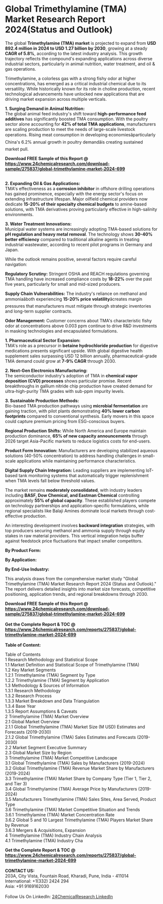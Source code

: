<h1>Global Trimethylamine (TMA) Market Research Report 2024(Status and Outlook)</h1><p>The global <strong>Trimethylamine (TMA) market</strong> is projected to expand from <strong>USD 892.4 million in 2024 to USD 1.27 billion by 2030</strong>, growing at a steady <strong>CAGR of 5.8%</strong>, according to the latest industry analysis. This growth trajectory reflects the compound's expanding applications across diverse industrial sectors, particularly in animal nutrition, water treatment, and oil &amp; gas operations.</p><p>Trimethylamine, a colorless gas with a strong fishy odor at higher concentrations, has emerged as a critical industrial chemical due to its versatility. While historically known for its role in choline production, recent technological advancements have unlocked new applications that are driving market expansion across multiple verticals.</p><p><strong>1. Surging Demand in Animal Nutrition:</strong><br>
The global animal feed industry's shift toward <strong>high-performance feed additives</strong> has significantly boosted TMA consumption. With the poultry sector alone accounting for <strong>42% of total TMA applications</strong>, manufacturers are scaling production to meet the needs of large-scale livestock operations. Rising meat consumption in developing economiesâparticularly China's 6.2% annual growth in poultry demandâis creating sustained market pull.</p><div><b>Download FREE Sample of this Report @ 
            <a href="https://www.24chemicalresearch.com/download-sample/275837/global-trimethylamine-market-2024-699">
            https://www.24chemicalresearch.com/download-sample/275837/global-trimethylamine-market-2024-699</a></b></div><br><p><strong>2. Expanding Oil &amp; Gas Applications:</strong><br>
TMA's effectiveness as a <strong>corrosion inhibitor</strong> in offshore drilling operations has gained prominence, especially with the energy sector's focus on extending infrastructure lifespan. Major oilfield chemical providers now dedicate <strong>15-20% of their specialty chemical budgets</strong> to amine-based solutions, with TMA derivatives proving particularly effective in high-salinity environments.</p><p><strong>3. Water Treatment Innovations:</strong><br>
Municipal water systems are increasingly adopting TMA-based solutions for <strong>pH regulation and heavy metal removal</strong>. The technology shows <strong>30-40% better efficiency</strong> compared to traditional alkaline agents in treating industrial wastewater, according to recent pilot programs in Germany and Japan.</p><p>While the outlook remains positive, several factors require careful navigation:</p><p><strong>Regulatory Scrutiny:</strong> Stringent OSHA and REACH regulations governing TMA handling have increased compliance costs by <strong>18-22%</strong> over the past five years, particularly for small and mid-sized producers.</p><p><strong>Supply Chain Vulnerabilities:</strong> The industry's reliance on methanol and ammoniaâboth experiencing <strong>15-20% price volatility</strong>âcreates margin pressures that manufacturers must mitigate through strategic inventories and long-term supplier contracts.</p><p><strong>Odor Management:</strong> Customer concerns about TMA's characteristic fishy odor at concentrations above 0.003 ppm continue to drive R&amp;D investments in masking technologies and encapsulated formulations.</p><p><strong>1. Pharmaceutical Sector Expansion:</strong><br>
TMA's role as a precursor in <strong>betaine hydrochloride production</strong> for digestive medications presents significant upside. With global digestive health supplement sales surpassing USD 12 billion annually, pharmaceutical-grade TMA demand could grow at <strong>7-9% CAGR</strong> through 2030.</p><p><strong>2. Next-Gen Electronics Manufacturing:</strong><br>
The semiconductor industry's adoption of TMA in <strong>chemical vapor deposition (CVD) processes</strong> shows particular promise. Recent breakthroughs in gallium nitride chip production have created demand for ultra-high-purity TMA grades with sub-ppm impurity levels.</p><p><strong>3. Sustainable Production Methods:</strong><br>
Bio-based TMA production pathways using <strong>microbial fermentation</strong> are gaining traction, with pilot plants demonstrating <strong>40% lower carbon footprints</strong> compared to conventional synthesis. Early movers in this space could capture premium pricing from ESG-conscious buyers.</p><p><strong>Regional Production Shifts:</strong> While North America and Europe maintain production dominance, <strong>65% of new capacity announcements</strong> through 2026 target Asia-Pacific markets to reduce logistics costs for end-users.</p><p><strong>Product Form Innovation:</strong> Manufacturers are developing stabilized aqueous solutions (40-50% concentration) to address handling challenges in small-scale applications while maintaining performance characteristics.</p><p><strong>Digital Supply Chain Integration:</strong> Leading suppliers are implementing IoT-based tank monitoring systems that automatically trigger replenishment when TMA levels fall below threshold values.</p><p>The market remains <strong>moderately consolidated</strong>, with industry leaders including <strong>BASF, Dow Chemical, and Eastman Chemical</strong> controlling approximately <strong>55% of global capacity</strong>. These established players compete on technology partnerships and application-specific formulations, while regional specialists like Balaji Amines dominate local markets through cost-effective production.</p><p>An interesting development involves <strong>backward integration</strong> strategies, with top producers securing methanol and ammonia supply through equity stakes in raw material providers. This vertical integration helps buffer against feedstock price fluctuations that impact smaller competitors.</p><p><strong>By Product Form:</strong></p><p><strong>By Application:</strong></p><p><strong>By End-Use Industry:</strong></p><p>This analysis draws from the comprehensive market study "Global Trimethylamine (TMA) Market Research Report 2024 (Status and Outlook)." The report delivers detailed insights into market size forecasts, competitive positioning, application trends, and regional breakdowns through 2030. </p><div><b>Download FREE Sample of this Report @ 
            <a href="https://www.24chemicalresearch.com/download-sample/275837/global-trimethylamine-market-2024-699">
            https://www.24chemicalresearch.com/download-sample/275837/global-trimethylamine-market-2024-699</a></b></div><br><div><b>Get the Complete Report & TOC @ 
            <a href="https://www.24chemicalresearch.com/reports/275837/global-trimethylamine-market-2024-699">
            https://www.24chemicalresearch.com/reports/275837/global-trimethylamine-market-2024-699</a></b></div><br>
            <b>Table of Content:</b><p>Table of Contents<br />
1 Research Methodology and Statistical Scope<br />
1.1 Market Definition and Statistical Scope of Trimethylamine (TMA)<br />
1.2 Key Market Segments<br />
1.2.1 Trimethylamine (TMA) Segment by Type<br />
1.2.2 Trimethylamine (TMA) Segment by Application<br />
1.3 Methodology & Sources of Information<br />
1.3.1 Research Methodology<br />
1.3.2 Research Process<br />
1.3.3 Market Breakdown and Data Triangulation<br />
1.3.4 Base Year<br />
1.3.5 Report Assumptions & Caveats<br />
2 Trimethylamine (TMA) Market Overview<br />
2.1 Global Market Overview<br />
2.1.1 Global Trimethylamine (TMA) Market Size (M USD) Estimates and Forecasts (2019-2030)<br />
2.1.2 Global Trimethylamine (TMA) Sales Estimates and Forecasts (2019-2030)<br />
2.2 Market Segment Executive Summary<br />
2.3 Global Market Size by Region<br />
3 Trimethylamine (TMA) Market Competitive Landscape<br />
3.1 Global Trimethylamine (TMA) Sales by Manufacturers (2019-2024)<br />
3.2 Global Trimethylamine (TMA) Revenue Market Share by Manufacturers (2019-2024)<br />
3.3 Trimethylamine (TMA) Market Share by Company Type (Tier 1, Tier 2, and Tier 3)<br />
3.4 Global Trimethylamine (TMA) Average Price by Manufacturers (2019-2024)<br />
3.5 Manufacturers Trimethylamine (TMA) Sales Sites, Area Served, Product Type<br />
3.6 Trimethylamine (TMA) Market Competitive Situation and Trends<br />
3.6.1 Trimethylamine (TMA) Market Concentration Rate<br />
3.6.2 Global 5 and 10 Largest Trimethylamine (TMA) Players Market Share by Revenue<br />
3.6.3 Mergers & Acquisitions, Expansion<br />
4 Trimethylamine (TMA) Industry Chain Analysis<br />
4.1 Trimethylamine (TMA) Industry Cha</p><div><b>Get the Complete Report & TOC @ 
            <a href="https://www.24chemicalresearch.com/reports/275837/global-trimethylamine-market-2024-699">
            https://www.24chemicalresearch.com/reports/275837/global-trimethylamine-market-2024-699</a></b></div><br><b>CONTACT US:</b><br>
            203A, City Vista, Fountain Road, Kharadi, Pune, India - 411014<br>
            International: +1(332) 2424 294<br>
            Asia: +91 9169162030 <br><br>
            Follow Us On LinkedIn: <a href="https://www.linkedin.com/company/24chemicalresearch/">24ChemicalResearch LinkedIn</a>